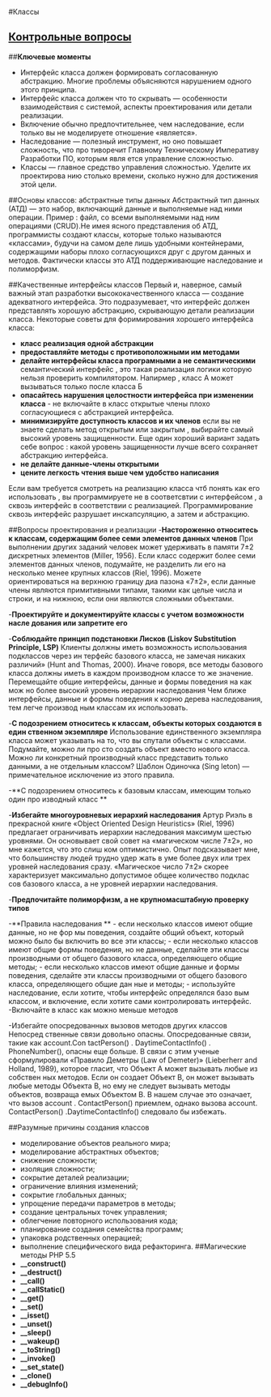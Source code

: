 #Классы
## **[Контрольные вопросы](../control_list/classes.md)**
##**Ключевые моменты**
- Интерфейс класса должен формировать согласованную абстракцию. Многие
проблемы объясняются нарушением одного этого принципа.
- Интерфейс класса должен что то скрывать — особенности взаимодействия с
системой, аспекты проектирования или детали реализации.
- Включение обычно предпочтительнее, чем наследование, если только вы не
моделируете отношение «является».
- Наследование — полезный инструмент, но оно повышает сложность, что про
тиворечит Главному Техническому Императиву Разработки ПО, которым явля
ется управление сложностью.
- Классы — главное средство управления сложностью. Уделите их проектирова
нию столько времени, сколько нужно для достижения этой цели.

##Основы классов: абстрактные типы данных
Абстрактный тип данных (АТД) — это набор, включающий данные и выполняемые над ними операции. Пример   : файл,
со всеми выполняемыми над ним операциями (CRUD).Не имея ясного представления об АТД, программисты создают классы,
которые только называются «классами», будучи на самом деле лишь удобными контейнерами, содержащими наборы плохо
согласующихся друг с другом данных и методов. Фактически классы это АТД поддерживающие наследование и полиморфизм.

##Качественные интерфейсы классов
Первый и, наверное, самый важный этап разработки высококачественного класса — создание адекватного интерфейса.
Это подразумевает, что интерфейс должен представлять хорошую абстракцию, скрывающую детали реализации класса. 
Некоторые советы для форимирования хорошего интерфейса класса:
- **класс реализация одной абстракции**
- **предоставляйте методы с противоположными им методами**
- **делайте интерфейсы класса програмными а не семантическими**
 семантический интерфейс , это такая реализация логики которую нельзя проверить компилятором. Напирмер , класс А может
 вызываться только после класса Б
- **опасайтесь нарушения целостности интерфейса при изменении класса** - не включайте в класс открытые члены плохо 
 согласующиеся с абстракцией интерфейса.
- **минимизируйте доступность классов и их членов**
если вы не знаете сделать метод открытым или закрытым , выбирайте самый высокий уровень защищенности. Еще один хороший
вариант задать себе вопрос : какой уровень защищенности лучше всего сохраняет абстракцию интерфейса.
- **не делайте данные-члены открытыми**
- **цените легкость чтения выше чем удобство написания**

Если вам требуется смотреть на реализацию класса чтб понять как его использовать , вы программируете не в соответсвтии
с интерфейсом , а сквозь интерфейс в соответствии с реализацией. Программирование сквозь интерфейс разрушает 
инскапсуляцию, а затем и абстракцию.

##Вопросы проектирования и реализации
-**Настороженно относитесь к классам, содержащим более семи элементов
данных членов** При выполнении других заданий человек может удерживать в
памяти 7±2 дискретных элементов (Miller, 1956). Если класс содержит более семи
элементов данных членов, подумайте, не разделить ли его на несколько менее
крупных классов (Riel, 1996). Можете ориентироваться на верхнюю границу диа
пазона «7±2», если данные члены являются примитивными типами, такими как
целые числа и строки, и на нижнюю, если они являются сложными объектами.

-**Проектируйте и документируйте классы с учетом возможности насле
дования или запретите его**

-**Соблюдайте принцип подстановки Лисков (Liskov Substitution Principle, LSP)**
Клиенты должны иметь возможность использования подклассов через ин
терфейс базового класса, не замечая никаких различий» (Hunt and Thomas, 2000).
Иначе говоря, все методы базового класса должны иметь в каждом производном
классе то же значение.
Перемещайте общие интерфейсы, данные и формы поведения на как мож
но более высокий уровень иерархии наследования Чем ближе интерфейсы,
данные и формы поведения к корню дерева наследования, тем легче производ
ным классам их использовать.

-**С подозрением относитесь к классам, объекты которых создаются в един
ственном экземпляре** Использование единственного экземпляра класса может
указывать на то, что вы спутали объекты с классами. Подумайте, можно ли про
сто создать объект вместо нового класса. Можно ли конкретный производный класс
представить только данными, а не отдельным классом? Шаблон Одиночка (Sing
leton) — примечательное исключение из этого правила.


-**С подозрением относитесь к базовым классам, имеющим только один про
изводный класс **

-**Избегайте многоуровневых иерархий наследования**
Артур Риэль в прекрасной книге «Object Oriented Design Heuristics» (Riel, 1996)
предлагает ограничивать иерархии наследования максимум шестью уровнями. Он
основывает свой совет на «магическом числе 7±2», но мне кажется, что это слиш
ком оптимистично. Опыт подсказывает мне, что большинству людей трудно удер
жать в уме более двух или трех уровней наследования сразу. «Магическое число
7±2» скорее характеризует максимально допустимое общее количество подклас
сов базового класса, а не уровней иерархии наследования.

-**Предпочитайте полиморфизм, а не крупномасштабную проверку типов**

-**Правила наследования **
    - если несколько классов имеют общие данные, но не фор
      мы поведения, создайте общий объект, который можно было
      бы включить во все эти классы;
    - если несколько классов имеют общие формы поведения,
      но не данные, сделайте эти классы производными от общего
      базового класса, определяющего общие методы;
    - если несколько классов имеют общие данные и формы поведения, сделайте эти
      классы производными от общего базового класса, определяющего общие дан
      ные и методы;
    - используйте наследование, если хотите, чтобы интерфейс определялся базо
      вым классом, и включение, если хотите сами контролировать интерфейс.
-Включайте в класс как можно меньше методов

-Избегайте опосредованных вызовов методов других классов Непосред
ственные связи довольно опасны. Опосредованные связи, такие как account.Con
tactPerson() . DaytimeContactInfo() . PhoneNumber(), опасны еще больше. В связи с этим
ученые сформулировали «Правило Деметры (Law of Demeter)» (Lieberherr and
Holland, 1989), которое гласит, что Объект A может вызывать любые из собствен
ных методов. Если он создает Объект B, он может вызывать любые методы Объекта
B, но ему не следует вызывать методы объектов, возвраща
емых Объектом B. В нашем случае это означает, что вызов
account . ContactPerson() приемлем, однако вызова account.
ContactPerson() .DaytimeContactInfo() следовало бы избежать.

##Разумные причины создания классов
- моделирование объектов реального мира;
- моделирование абстрактных объектов;
- снижение сложности;
- изоляция сложности;
- сокрытие деталей реализации;
- ограничение влияния изменений;
- сокрытие глобальных данных;
- упрощение передачи параметров в методы;
- создание центральных точек управления;
- облегчение повторного использования кода;
- планирование создания семейства программ;
- упаковка родственных операцией;
- выполнение специфического вида рефакторинга.
##Магические методы PHP 5.5
- **__construct()** 
- **__destruct()** 
- **__call()** 
- **__callStatic()** 
- **__get()** 
- **__set()** 
- **__isset()** 
- **__unset()** 
- **__sleep()** 
- **__wakeup()** 
- **__toString()** 
- **__invoke()** 
- **__set_state()** 
- **__clone()** 
- **__debugInfo()**


